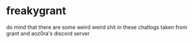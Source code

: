 # freakygrant

do mind that there are some weird weird shit in these
chatlogs taken from grant and aoz0ra's discord server
